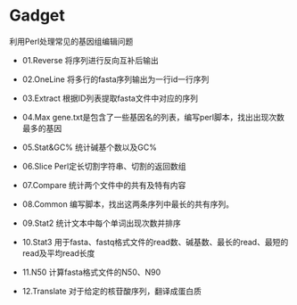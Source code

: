 # Gadget
利用Perl处理常见的基因组编辑问题

* 01.Reverse
将序列进行反向互补后输出

* 02.OneLine
将多行的fasta序列输出为一行id一行序列

* 03.Extract
根据ID列表提取fasta文件中对应的序列

* 04.Max
gene.txt是包含了一些基因名的列表，编写perl脚本，找出出现次数最多的基因

* 05.Stat&GC%
统计碱基个数以及GC%

* 06.Slice
Perl定长切割字符串、切割的返回数组

* 07.Compare
统计两个文件中的共有及特有内容

* 08.Common
编写脚本，找出这两条序列中最长的共有序列。

* 09.Stat2
统计文本中每个单词出现次数并排序

* 10.Stat3
用于fasta、fastq格式文件的read数、碱基数、最长的read、最短的read及平均read长度

* 11.N50
计算fasta格式文件的N50、N90

* 12.Translate
对于给定的核苷酸序列，翻译成蛋白质


